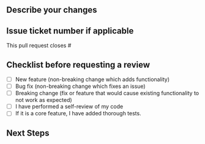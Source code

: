 ## Describe your changes

## Issue ticket number if applicable 
This pull request closes #

## Checklist before requesting a review
- [ ] New feature (non-breaking change which adds functionality)
- [ ] Bug fix (non-breaking change which fixes an issue)
- [ ] Breaking change (fix or feature that would cause existing functionality to not work as expected)
- [ ] I have performed a self-review of my code
- [ ] If it is a core feature, I have added thorough tests.

## Next Steps




